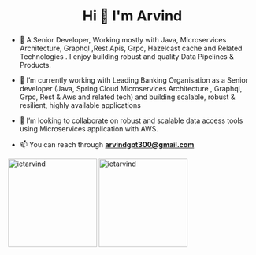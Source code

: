 <h1 align="center">Hi 👋 I'm Arvind </h1>
<h3 align="center"></h3>

- 🌱 A Senior Developer, Working mostly with Java, Microservices Architecture, Graphql ,Rest Apis, Grpc, Hazelcast cache and Related Technologies . I enjoy building robust and quality Data Pipelines & Products.
- 🌱 I’m currently working with Leading Banking Organisation as a Senior developer (Java, Spring Cloud Microservices Architecture , Graphql, Grpc, Rest & Aws and related tech) and building scalable, robust & resilient, highly available applications

- 💞️ I’m looking to collaborate on robust and scalable data access tools using Microservices application with AWS.

- 📫 You can reach through **arvindgpt300@gmail.com**

<div>
  <img height="180em" src="https://github-readme-stats.vercel.app/api?username=ietarvind&show_icons=true&locale=en&theme=dracula&include_all_commits=true&count_private=true" alt="ietarvind" />
  <img height="180em" src="https://github-readme-stats.vercel.app/api/top-langs/?username=ietarvind&layout=compact&langs_count=16&theme=dracula&include_all_commits=true" alt="ietarvind" />
</div>
